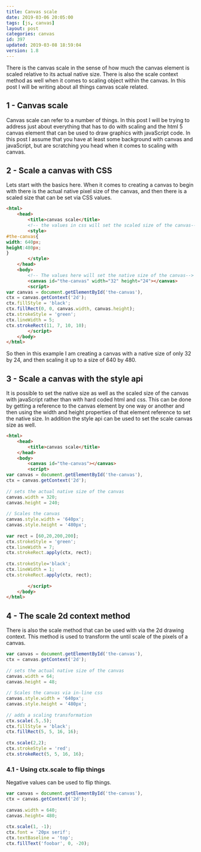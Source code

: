 ```yaml
---
title: Canvas scale
date: 2019-03-06 20:05:00
tags: [js, canvas]
layout: post
categories: canvas
id: 397
updated: 2019-03-08 18:59:04
version: 1.8
---
```


There is the canvas scale in the sense of how much the canvas element is scaled relative to its actual native size. There is also the scale context method as well when it comes to scaling object within the canvas. In this post I will be writing about all things canvas scale related.

<!-- more -->

## 1 - Canvas scale

Canvas scale can refer to a number of things. In this post I will be trying to address just about everything that has to do with scaling and the html 5 canvas element that can be used to draw graphics with javaScript code. In this post I assume that you have at least some background with canvas and javaScript, but are scratching you head when it comes to scaling with canvas.

## 2 - Scale a canvas with CSS

Lets start with the basics here. When it comes to creating a canvas to begin with there is the actual native pixel size of the canvas, and then there is a scaled size that can be set via CSS values.

```html
<html>
    <head>
        <title>canvas scale</title>
        <!-- the values in css will set the scaled size of the canvas-->
        <style>
#the-canvas{
width: 640px;
height:480px;
}
        </style>
    </head>
    <body>
        <!-- The values here will set the native size of the canvas-->
        <canvas id="the-canvas" width="32" height="24"></canvas>
        <script>
var canvas = document.getElementById('the-canvas'),
ctx = canvas.getContext('2d');
ctx.fillStyle = 'black';
ctx.fillRect(0, 0, canvas.width, canvas.height);
ctx.strokeStyle = 'green';
ctx.lineWidth = 5;
ctx.strokeRect(11, 7, 10, 10);
        </script>
    </body>
</html>
```

So then in this example I am creating a canvas with a native size of only 32 by 24, and then scaling it up to a size of 640 by 480.

## 3 - Scale a canvas with the style api

It is possible to set the native size as well as the scaled size of the canvas with javaScript rather than with hard coded html and css. This can be done by getting a reference to the canvas element by one way or another and then using the width and height properties of that element reference to set the native size. In addition the style api can be used to set the scale canvas size as well.

```html
<html>
    <head>
        <title>canvas scale</title>
    </head>
    <body>
        <canvas id="the-canvas"></canvas>
        <script>
var canvas = document.getElementById('the-canvas'),
ctx = canvas.getContext('2d');
 
// sets the actual native size of the canvas
canvas.width = 320;
canvas.height = 240;
 
// Scales the canvas
canvas.style.width = '640px';
canvas.style.height = '480px';
 
var rect = [60,20,200,200];
ctx.strokeStyle = 'green';
ctx.lineWidth = 7;
ctx.strokeRect.apply(ctx, rect);
 
ctx.strokeStyle='black';
ctx.lineWidth = 1;
ctx.strokeRect.apply(ctx, rect);
 
        </script>
    </body>
</html>
```

## 4 - The scale 2d context method

There is also the scale method that can be used with via the 2d drawing context. This method is used to transform the until scale of the pixels of a canvas.

```js
var canvas = document.getElementById('the-canvas'),
ctx = canvas.getContext('2d');
 
// sets the actual native size of the canvas
canvas.width = 64;
canvas.height = 48;
 
// Scales the canvas via in-line css
canvas.style.width = '640px';
canvas.style.height = '480px';
 
// adds a scaling transformation
ctx.scale(.5,.5);
ctx.fillStyle = 'black';
ctx.fillRect(5, 5, 16, 16);
 
ctx.scale(2,2);
ctx.strokeStyle = 'red';
ctx.strokeRect(5, 5, 16, 16);
```

### 4.1 - Using ctx.scale to flip things

Negative values can be used to flip things.

```js
var canvas = document.getElementById('the-canvas'),
ctx = canvas.getContext('2d');
 
canvas.width = 640;
canvas.height= 480;
 
ctx.scale(1, -1);
ctx.font = '20px serif';
ctx.textBaseline = 'top';
ctx.fillText('foobar', 0, -20);
```
